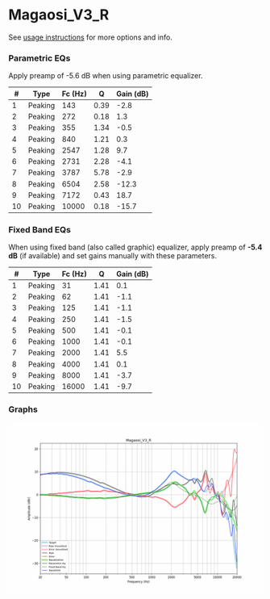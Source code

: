 # Magaosi_V3_R
See [usage instructions](https://github.com/jaakkopasanen/AutoEq#usage) for more options and info.

### Parametric EQs
Apply preamp of -5.6 dB when using parametric equalizer.

|   # | Type    |   Fc (Hz) |    Q |   Gain (dB) |
|-----|---------|-----------|------|-------------|
|   1 | Peaking |       143 | 0.39 |        -2.8 |
|   2 | Peaking |       272 | 0.18 |         1.3 |
|   3 | Peaking |       355 | 1.34 |        -0.5 |
|   4 | Peaking |       840 | 1.21 |         0.3 |
|   5 | Peaking |      2547 | 1.28 |         9.7 |
|   6 | Peaking |      2731 | 2.28 |        -4.1 |
|   7 | Peaking |      3787 | 5.78 |        -2.9 |
|   8 | Peaking |      6504 | 2.58 |       -12.3 |
|   9 | Peaking |      7172 | 0.43 |        18.7 |
|  10 | Peaking |     10000 | 0.18 |       -15.7 |

### Fixed Band EQs
When using fixed band (also called graphic) equalizer, apply preamp of **-5.4 dB** (if available) and set gains manually with these parameters.

|   # | Type    |   Fc (Hz) |    Q |   Gain (dB) |
|-----|---------|-----------|------|-------------|
|   1 | Peaking |        31 | 1.41 |         0.1 |
|   2 | Peaking |        62 | 1.41 |        -1.1 |
|   3 | Peaking |       125 | 1.41 |        -1.1 |
|   4 | Peaking |       250 | 1.41 |        -1.5 |
|   5 | Peaking |       500 | 1.41 |        -0.1 |
|   6 | Peaking |      1000 | 1.41 |        -0.1 |
|   7 | Peaking |      2000 | 1.41 |         5.5 |
|   8 | Peaking |      4000 | 1.41 |         0.1 |
|   9 | Peaking |      8000 | 1.41 |        -3.7 |
|  10 | Peaking |     16000 | 1.41 |        -9.7 |

### Graphs
![](./Magaosi_V3_R.png)
